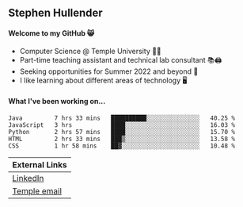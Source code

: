 ## Stephen Hullender

#### Welcome to my GitHub 😸
  * Computer Science @ Temple University 🍒🦉
  * Part-time teaching assistant and technical lab consultant 📚🖨️
  * Seeking opportunities for Summer 2022 and beyond 🚀
  * I like learning about different areas of technology 🖥️

#### What I've been working on...
<!--START_SECTION:waka-->
```text
Java         7 hrs 33 mins   ██████████░░░░░░░░░░░░░░░   40.25 % 
JavaScript   3 hrs           ████░░░░░░░░░░░░░░░░░░░░░   16.03 % 
Python       2 hrs 57 mins   ████░░░░░░░░░░░░░░░░░░░░░   15.70 % 
HTML         2 hrs 33 mins   ███▒░░░░░░░░░░░░░░░░░░░░░   13.58 % 
CSS          1 hr 58 mins    ██▓░░░░░░░░░░░░░░░░░░░░░░   10.48 % 
```
<!--END_SECTION:waka-->

| External Links | 
| -------------- |
| [LinkedIn](https://linkedin.com/in/shullender) |
| [Temple email](mailto:stephull@temple.edu) |

<!--
Here are some ideas to get you started:
- 🔭 I’m currently working on ...
- 🌱 I’m currently learning ...
- 👯 I’m looking to collaborate on ...
- 🤔 I’m looking for help with ...
- 💬 Ask me about ...
- 📫 How to reach me: ...
- 😄 Pronouns: ...
- ⚡ Fun fact: ...
-->
